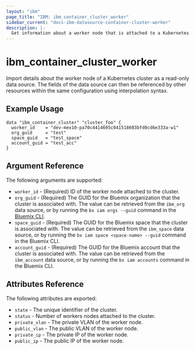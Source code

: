 ```yaml
---
layout: "ibm"
page_title: "IBM: ibm_container_cluster_worker"
sidebar_current: "docs-ibm-datasource-container-cluster-worker"
description: |-
  Get information about a worker node that is attached to a Kubernetes cluster on IBM Bluemix.
---
```


# ibm\_container_cluster_worker


Import details about the worker node of a Kubernetes cluster as a read-only data source. The fields of the data source can then be referenced by other resources within the same configuration using interpolation syntax. 


## Example Usage

```hcl
data "ibm_container_cluster" "cluster_foo" {
  worker_id    = "dev-mex10-pa70c4414695c041518603bfd0cd6e333a-w1"
  org_guid     = "test"
  space_guid   = "test_space"
  account_guid = "test_acc"
}
```

## Argument Reference

The following arguments are supported:

* `worker_id` - (Required) ID of the worker node attached to the cluster.
* `org_guid` - (Required) The GUID for the Bluemix organization that the cluster is associated with. The value can be retrieved from the `ibm_org` data source, or by running the `bx iam orgs --guid` command in the [Bluemix CLI](https://console.ng.bluemix.net/docs/cli/reference/bluemix_cli/index.html#getting-started).
* `space_guid` - (Required) The GUID for the Bluemix space that the cluster is associated with. The value can be retrieved from the `ibm_space` data source, or by running the `bx iam space <space-name> --guid` command in the Bluemix CLI.
* `account_guid` - (Required) The GUID for the Bluemix account that the cluster is associated with. The value can be retrieved from the `ibm_account` data source, or by running the `bx iam accounts` command in the Bluemix CLI.


## Attributes Reference

The following attributes are exported:

* `state` - The unique identifier of the cluster.
* `status` - Number of workers nodes attached to the cluster.
* `private_vlan` - The private VLAN of the worker node.
* `public_vlan` -  The public VLAN of the worker node.
* `private_ip` - The private IP of the worker node.
* `public_ip` -  The public IP of the worker node.
